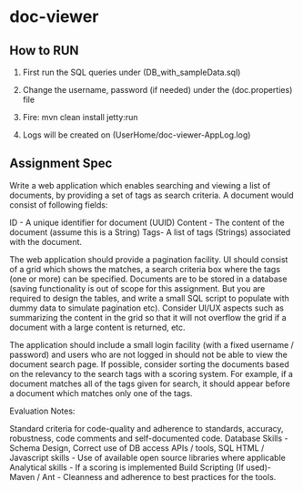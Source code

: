 doc-viewer
==========

How to RUN
----------

1. First run the SQL queries under (DB_with_sampleData.sql)

2. Change the username, password (if needed) under the (doc.properties) file

3. Fire:  mvn clean install jetty:run

4. Logs will be created on (UserHome/doc-viewer-AppLog.log)

Assignment Spec
----------------

Write a web application which enables searching and viewing a list of documents, by providing a set of tags as search criteria. A document would consist of following fields:

ID - A unique identifier for document (UUID)
Content - The content of the document (assume this is a String)
Tags- A list of tags (Strings) associated with the document.

The web application should provide a pagination facility. UI should consist of a grid which shows the matches, a search criteria box where the tags (one or more) can be specified. Documents are to be stored in a database (saving functionality is out of scope for this assignment. But you are required to design the tables, and write a small SQL script to populate with dummy data to simulate pagination etc).
Consider UI/UX aspects such as summarizing the content in the grid so that it will not overflow the grid if a document with a large content is returned, etc.

The application should include a small login facility (with a fixed username / password) and users who are not logged in should not be able to view the document search page.
If possible, consider sorting the documents based on the relevancy to the search tags with a scoring system. For example,  if a document matches all of the tags given for search, it should appear before a document which matches only one of the tags.

Evaluation Notes:

Standard criteria for code-quality and adherence to standards, accuracy, robustness, code comments and self-documented code.
Database Skills - Schema Design, Correct use of DB access APIs / tools, SQL
HTML / Javascript skills - Use of available open source libraries where applicable
Analytical skills - If a scoring is implemented
Build Scripting (If used)- Maven / Ant - Cleanness and adherence to best practices for the tools.




